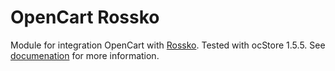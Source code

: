 # OpenCart Rossko

Module for integration OpenCart with [Rossko][1]. Tested with ocStore 1.5.5. See [documenation][2] for more information.

[1]: http://rossko.ru/
[2]: docs/
